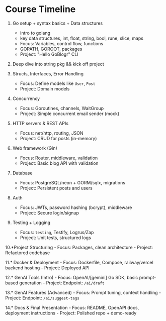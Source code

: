 # Course Timeline

1. Go setup + syntax basics + Data structures
   - intro to golang
   - key data structures, int, float, string, bool, rune, slice, maps
   - Focus: Variables, control flow, functions
   - GOPATH, GOROOT, packages
   - Project: "Hello GoBlogr" CLI

2. Deep dive into string pkg && kick off project

3. Structs, Interfaces, Error Handling
   - Focus: Define models like `User`, `Post`
   - Project: Domain models

4. Concurrency
   - Focus: Goroutines, channels, WaitGroup
   - Project: Simple concurrent email sender (mock)

5. HTTP servers & REST APIs
   - Focus: net/http, routing, JSON
   - Project: CRUD for posts (in-memory)

6. Web framework (Gin)
   - Focus: Router, middleware, validation
   - Project: Basic blog API with validation

7. Database
   - Focus: PostgreSQL/neon + GORM/sqlx, migrations
   - Project: Persistent posts and users

8. Auth
   - Focus: JWTs, password hashing (bcrypt), middleware
   - Project: Secure login/signup

9. Testing + Logging
   - Focus: `testing`, Testify, Logrus/Zap
   - Project: Unit tests, structured logs

10.*Project Structuring
    - Focus: Packages, clean architecture
    - Project: Refactored codebase

11.* Docker & Deployment
    - Focus: Dockerfile, Compose, railway/vercel backend hosting
    - Project: Deployed API

12.* GenAI Tools (Intro)
    - Focus: OpenAI/[gemini] Go SDK, basic prompt-based generation
    - Project: Endpoint: `/ai/draft`

13.* GenAI Features (Advanced)
    - Focus: Prompt tuning, context handling
    - Project: Endpoint: `/ai/suggest-tags`

14.* Docs & Final Presentation
    - Focus: README, OpenAPI docs, deployment instructions
    - Project: Polished repo + demo-ready
